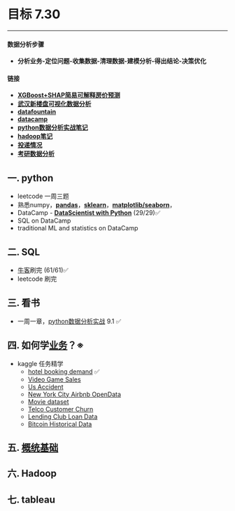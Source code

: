 # 目标 7.30

***

#### 数据分析步骤
- **分析业务-定位问题-收集数据-清理数据-建模分析-得出结论-决策优化**

#### **链接**
- **[XGBoost+SHAP简易可解释房价预测](https://github.com/fd532/whc_house/blob/master/shap-%E6%88%BF.ipynb)**
- **[武汉新楼盘可视化数据分析](https://github.com/fd532/whc_house/blob/master/%E6%AD%A6%E6%B1%89%E6%A5%BC%E7%9B%98%E5%88%86%E6%9E%90.ipynb)**
- **[datafountain](https://www.datafountain.cn/)**
- **[datacamp](https://learn.datacamp.com/)**
- **[python数据分析实战笔记](https://github.com/Frank-LSY/data-interview/blob/master/%E6%95%B0%E6%8D%AE%E5%88%86%E6%9E%90.md)**
- **[hadoop笔记](https://github.com/Frank-LSY/data-interview/blob/master/hadoop.md)**
- **[投递情况](https://github.com/Frank-LSY/data-interview/blob/master/%E6%8A%95%E9%80%92.md)**
- **[考研数据分析](https://github.com/Frank-LSY/data-interview/tree/master/%E8%80%83%E7%A0%94-da)**

## 一. python
- leetcode 一周三题
- 熟悉numpy，**[pandas](https://github.com/Frank-LSY/data-interview/blob/master/pandas.md)**，**[sklearn]()**，**[matplotlib/seaborn](https://github.com/Frank-LSY/data-interview/blob/master/%E7%94%BB%E5%9B%BE.md)**，
- DataCamp - **[DataScientist with Python](https://learn.datacamp.com/career-tracks/data-scientist-with-python?version=4)** (29/29)✅
- SQL on DataCamp
- traditional ML and statistics on DataCamp

## 二. SQL
- [牛客](https://www.nowcoder.com/ta/sql)刷完 (61/61)✅
- leetcode 刷完 

## 三. 看书
- 一周一章，[python数据分析实战](https://evanli.github.io/programming-book-3/Python/Python%E6%95%B0%E6%8D%AE%E5%88%86%E6%9E%90%E4%B8%8E%E6%8C%96%E6%8E%98%E5%AE%9E%E6%88%98.pdf) 9.1 ✅

## 四. 如何学[业务](https://github.com/Frank-LSY/data-interview/labels/%E4%B8%9A%E5%8A%A1%E6%A6%82%E5%BF%B5)？※
- kaggle 任务精学
	- [hotel booking demand](https://zhuanlan.zhihu.com/p/115499116) ✅
	- [Video Game Sales](https://link.zhihu.com/?target=https%3A//www.kaggle.com/gregorut/videogamesales)
	- [Us Accident](https://www.kaggle.com/sobhanmoosavi/us-accidents)
	- [New York City Airbnb OpenData](https://link.zhihu.com/?target=https%3A//www.kaggle.com/dgomonov/new-york-city-airbnb-open-data)
	- [Movie dataset](https://link.zhihu.com/?target=https%3A//www.kaggle.com/rounakbanik/the-movies-dataset)
	- [Telco Customer Churn](https://link.zhihu.com/?target=https%3A//www.kaggle.com/blastchar/telco-customer-churn)
	- [Lending Club Loan Data](https://link.zhihu.com/?target=https%3A//www.kaggle.com/wendykan/lending-club-loan-data)
	- [Bitcoin Historical Data](https://link.zhihu.com/?target=https%3A//www.kaggle.com/mczielinski/bitcoin-historical-data)

## 五. [概统基础](https://github.com/Frank-LSY/data-interview/labels/%E7%BB%9F%E8%AE%A1%E5%AD%A6%E5%9F%BA%E7%A1%80)
## 六. Hadoop
## 七. tableau